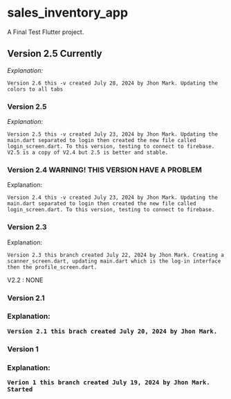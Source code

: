 # sales_inventory_app

A Final Test Flutter project.


## Version 2.5 Currently 

<i>Explanation:</i> 

    Version 2.6 this -v created July 28, 2024 by Jhon Mark. Updating the colors to all tabs

### Version 2.5

<i>Explanation:</i> 

    Version 2.5 this -v created July 23, 2024 by Jhon Mark. Updating the main.dart separated to login then created the new file called login_screen.dart. To this version, testing to connect to firebase. V2.5 is a copy of V2.4 but 2.5 is better and stable. 



### Version 2.4 WARNING! THIS VERSION HAVE A PROBLEM 
Explanation: 

    Version 2.4 this -v created July 23, 2024 by Jhon Mark. Updating the main.dart separated to login then created the new file called login_screen.dart. To this version, testing to connect to firebase. 



<h3>Version 2.3</h3> 
Explanation:  

    Version 2.3 this branch created July 22, 2024 by Jhon Mark. Creating a scanner_screen.dart, updating main.dart which is the log-in interface then the profile_screen.dart. 


V2.2 : NONE


<h3>Version 2.1<h3>
Explanation: 
    
    Version 2.1 this brach created July 20, 2024 by Jhon Mark. 


<h3>Version 1<h3>
Explanation: 
    
    Verion 1 this branch created July 19, 2024 by Jhon Mark. Started 
